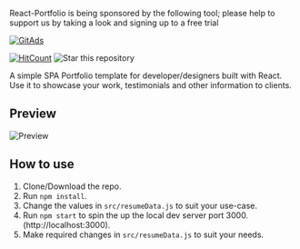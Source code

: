 React-Portfolio is being sponsored by the following tool; please help to support us by taking a look and signing up to a free trial

<a href="https://tracking.gitads.io/?repo=React-Portfolio"><img src="https://images.gitads.io/React-Portfolio" alt="GitAds"/></a>


[![HitCount](http://hits.dwyl.com/AreebVohra/react-portfolio.svg)](http://hits.dwyl.com/AreebVohra/react-portfolio)
![Star this repository](https://img.shields.io/github/stars/AreebVohra/react-portfolio?style=social)


A simple SPA Portfolio template for developer/designers built with React. Use it to showcase your work, testimonials and other information to clients.

## Preview
![Preview](https://ibb.co/dKzSw1P)

## How to use
1. Clone/Download the repo.
2. Run  ``` npm install ```.
3. Change the values in ```src/resumeData.js``` to suit your use-case.
4. Run ```npm start``` to spin the up the local dev server port 3000.(http://localhost:3000).
5. Make required changes in ```src/resumeData.js``` to suit your needs.

